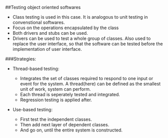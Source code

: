 ##Testing object oriented softwares

* Class testing is used in this case. It is analogous to unit testing in convenstional softwares.
* Focus on the operations encapsulated by the class
* Both drivers and stubs can be used.
* Drivers can be used to test a whole group of classes. Also used to replace the user interface, so that the software can be tested before the implementation of user interface.

###Strategies:

* Thread-based testing:
	- Integrates the set of classes required to respond to one input or event for the system. A thread(here) can be defined as the smallest unit of work, system can perform.
	- Each thread is seperately tested and integrated.
	- Regression testing is applied after.

* Use-based testing:
	- First test the independent classes.
	- Then add next layer of dependent classes.
	- And go on, until the entire system is constructed.
